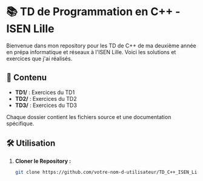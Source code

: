 # 📚 TD de Programmation en C++ - ISEN Lille

Bienvenue dans mon repository pour les TD de C++ de ma deuxième année en prépa informatique et réseaux à l'ISEN Lille. Voici les solutions et exercices que j'ai réalisés.

## 📁 Contenu

- **TD1/** : Exercices du TD1
- **TD2/** : Exercices du TD2
- **TD3/** : Exercices du TD3

Chaque dossier contient les fichiers source et une documentation spécifique.

## 🛠️ Utilisation

1. **Cloner le Repository :**
   ```bash
   git clone https://github.com/votre-nom-d-utilisateur/TD_C++_ISEN_Lille.git
